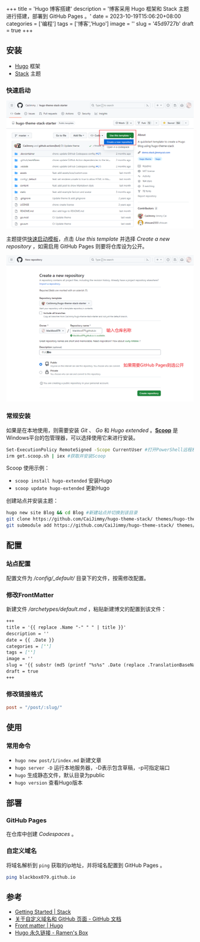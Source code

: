 +++
title = 'Hugo 博客搭建'
description = '博客采用 Hugo 框架和 Stack 主题进行搭建，部署到 GitHub Pages 。'
date = 2023-10-19T15:06:20+08:00
categories = ['编程']
tags = ['博客','Hugo']
image = ''
slug = '45d9727b'
draft = true
+++

## 安装

- [Hugo](https://gohugo.io/) 框架
- [Stack](https://github.com/CaiJimmy/hugo-theme-stack) 主题

### 快速启动

![使用模板](use-template.png)

主题提供[快速启动模板](https://github.com/CaiJimmy/hugo-theme-stack-starter)，点击 *Use this template* 并选择 *Create a new repository* ，如需启用 GitHub Pages 则要将仓库设为公开。

![创建仓库](create-repository.png)

### 常规安装

如果是在本地使用，则需要安装 *Git* 、 *Go* 和 *Hugo extended*  。[**Scoop**](https://scoop.sh/) 是Windows平台的包管理器，可以选择使用它来进行安装。

```bash
Set-ExecutionPolicy RemoteSigned -Scope CurrentUser #打开PowerShell远程权限
irm get.scoop.sh | iex #获取并安装Scoop
```

Scoop 使用示例：

- `scoop install hugo-extended` 安装Hugo
- `scoop update hugo-extended` 更新Hugo

创建站点并安装主题：

```bash
hugo new site Blog && cd Blog #新建站点并切换到该目录
git clone https://github.com/CaiJimmy/hugo-theme-stack/ themes/hugo-theme-stack #将主题下载到本地
git submodule add https://github.com/CaiJimmy/hugo-theme-stack/ themes/hugo-theme-stack #设置主题为Git子模块
```

## 配置

### 站点配置

配置文件为 */config/_default/* 目录下的文件，按需修改配置。

### 修改FrontMatter

新建文件 */archetypes/default.md* ，粘贴新建博文的配置到该文件：    

```md
+++
title = '{{ replace .Name "-" " " | title }}'
description = ''
date = {{ .Date }}
categories = ['']
tags = ['']
image = ''
slug = '{{ substr (md5 (printf "%s%s" .Date (replace .TranslationBaseName "-" " " | title))) 4 8 }}'
draft = true
+++

```

### 修改链接格式

```toml
post = "/post/:slug/"
```

## 使用

### 常用命令

- `hugo new post/1/index.md` 新建文章
- `hugo server -D` 运行本地服务器，-D表示包含草稿，-p可指定端口
- `hugo` 生成静态文件，默认目录为public
- `hugo version` 查看Hugo版本

## 部署

### GitHub Pages

在仓库中创建 *Codespaces* 。

### 自定义域名

将域名解析到 `ping` 获取的ip地址，并将域名配置到 GitHub Pages 。

```bash
ping blackbox079.github.io
```

## 参考

- [Getting Started | Stack](https://stack.jimmycai.com/guide/getting-started)
- [关于自定义域名和 GitHub 页面 - GitHub 文档](https://docs.github.com/zh/pages/configuring-a-custom-domain-for-your-github-pages-site/about-custom-domains-and-github-pages)
- [Front matter | Hugo](https://gohugo.io/content-management/front-matter/)
- [Hugo 永久链接 - Ramen's Box](https://blog.lxdlam.com/post/9cc3283b/)
